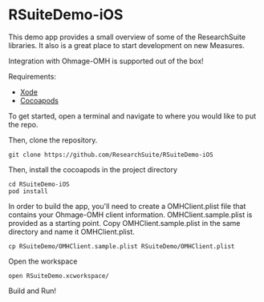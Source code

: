 # RSuiteDemo-iOS
This demo app provides a small overview of some of the ResearchSuite libraries. It also is a great place to start development on new Measures.

Integration with Ohmage-OMH is supported out of the box!

Requirements:
 - [Xode](https://itunes.apple.com/us/app/xcode/id497799835?mt=12)
 - [Cocoapods](https://cocoapods.org)

To get started, open a terminal and navigate to where you would like to put the repo.

Then, clone the repository.

```
git clone https://github.com/ResearchSuite/RSuiteDemo-iOS
```

Then, install the cocoapods in the project directory

```
cd RSuiteDemo-iOS
pod install
```

In order to build the app, you'll need to create a OMHClient.plist file that contains your Ohmage-OMH client information. OMHClient.sample.plist is provided as a starting point. Copy OMHClient.sample.plist in the same directory and name it OMHClient.plist.

```
cp RSuiteDemo/OMHClient.sample.plist RSuiteDemo/OMHClient.plist
```

Open the workspace

```
open RSuiteDemo.xcworkspace/
```

Build and Run!
